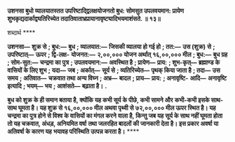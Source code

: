 **उशनसा बुधो व्यालयातस्तत उपरिष्टाद्द्विलक्षयोजनतो बुध: सोमसुत उपलवयमान: प्रायेण** **शुभकृद्यदार्काद्व्यतिरिच्येत तदातिवाताभ्रप्रायानावृष्ट्यादिभयमाशंसते. ॥ १३॥** 

शब्दार्थ **** 

**उशनसा—** **शुक्र से** **; बुध:—** **बुध** **; व्यालयात:—** **जिसकी व्यालया हो गई हो** **; तत:—** **उस (शुक्र) से** **; उपरिष्टात्—** **ऊपर** **; द्वि-लक्ष-** **योजनत:—** **२,००,००० योजन अर्थात् १६,००,००० मील** **; बुध:—** **बुध ग्रह** **; सोम-सुत:—** **चन्द्रमा का पुत्र** **; उपलवयमान:—** **अवस्थित है** **; प्रायेण—** **प्राय:** **; शुभ-कृत्—** **ब्रह्माण्ड के वासियों के लिए शुभ** **; यदा—** **जब** **; अर्कात्—** **सूर्य से** **; व्यतिरिच्येत—** **पृथक् किया जाता है** **; तदा—** **उस समय** **; अतिवात—** **चक्रवात तथा अन्य विघ्न** **; अभ्र—** **बादल** **; प्राय—** **प्राय:** **; अनावृष्टि-** **आदि—** **अनावृष्टि इत्यादि** **; भयम्—** **भय** **; आशंसते—** **बढ़ाता है।** **.** 

**बुध को शुक्र के ही समान बताया है, क्योंकि यह कभी सूर्य के पीछे, कभी सामने और** **कभी-कभी इसके साथ-साथ घूमता है। यह शुक्र से १६,००,००० मील अथवा पृथ्वी से** **७२,००,००० मील ऊपर स्थित है। यह चन्द्रमा का पुत्र होने से विश्व के वासियों का मंगल करने** **वाला है, किन्तु जब यह सूर्य के साथ नहीं घूमता होता तो यह चक्रवात, अंधड़, अनियमित वर्षा** **तथा जलरहित बादलों की जानकारी देता है। इस प्रकार अवर्षा या अतिवर्षा के कारण यह** **भयावह परिस्थिति उत्पन्न करता है।** **** 